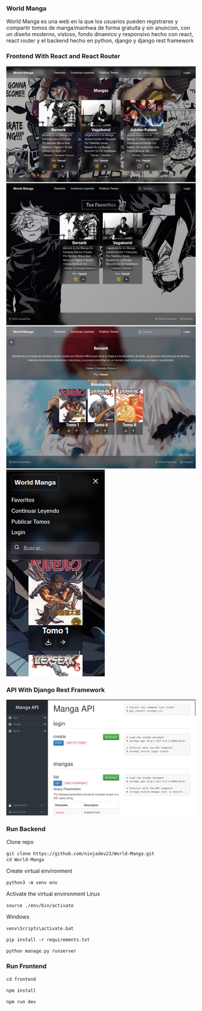 ### World Manga
World Manga es una web en la que los usuarios pueden registrarse y compartir tomos de manga/manhwa de forma gratuita y sin anuncion, con un diseño moderno, vistoso, fondo dinamico y responsivo hecho con react, react router y el backend hecho en python, django y django rest framework

### Frontend With React and React Router
![Example](/ScreenshotOne.png)
![Example](/ScreenshotTwo.png)
![Example](/ScreenshotThree.png)
![Example](/ScreenshotFour.png)
### API With Django Rest Framework
![Example](/ScreenshotFive.png)

### Run Backend
Clone repo
```
git clone https://github.com/ninjadev23/World-Manga.git
cd World-Manga
```
Create virtual environment
```
python3 -m venv env
```
Activate the virtual environment
Linux
```
source ./env/bin/activate
```
Windows 
```
venv\Scripts\activate.bat
```
```
pip install -r requirements.txt
```
```
python manage.py runserver
```

### Run Frontend
```
cd frontend
```
```
npm install
```
```
npm run dev
```